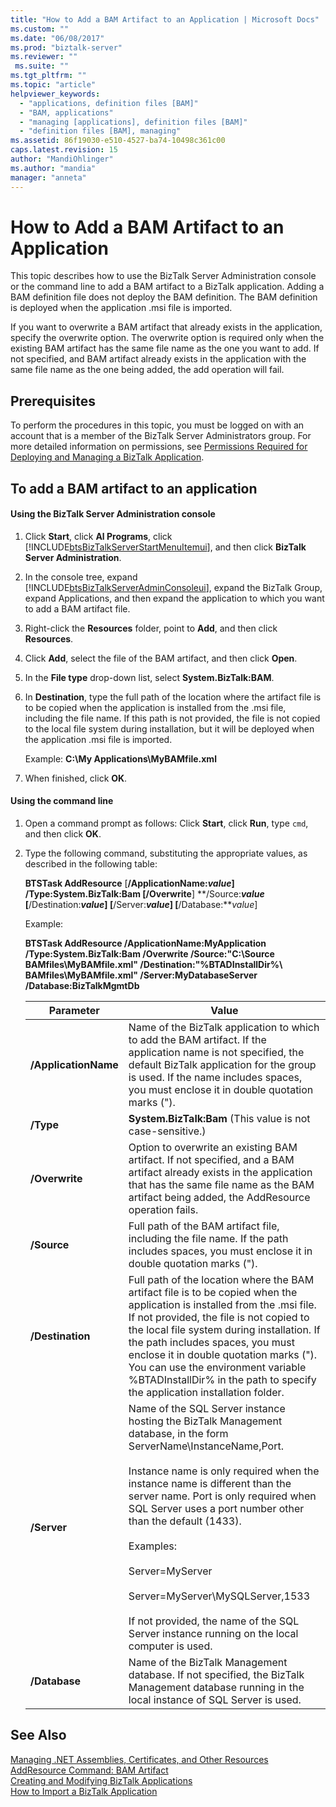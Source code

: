 ```yaml
---
title: "How to Add a BAM Artifact to an Application | Microsoft Docs"
ms.custom: ""
ms.date: "06/08/2017"
ms.prod: "biztalk-server"
ms.reviewer: ""
 ms.suite: ""
ms.tgt_pltfrm: ""
ms.topic: "article"
helpviewer_keywords: 
  - "applications, definition files [BAM]"
  - "BAM, applications"
  - "managing [applications], definition files [BAM]"
  - "definition files [BAM], managing"
ms.assetid: 86f19030-e510-4527-ba74-10498c361c00
caps.latest.revision: 15
author: "MandiOhlinger"
ms.author: "mandia"
manager: "anneta"
---
```

# How to Add a BAM Artifact to an Application
This topic describes how to use the BizTalk Server Administration console or the command line to add a BAM artifact to a BizTalk application. Adding a BAM definition file does not deploy the BAM definition. The BAM definition is deployed when the application .msi file is imported.  
  
 If you want to overwrite a BAM artifact that already exists in the application, specify the overwrite option. The overwrite option is required only when the existing BAM artifact has the same file name as the one you want to add. If not specified, and BAM artifact already exists in the application with the same file name as the one being added, the add operation will fail.  
  
## Prerequisites  
 To perform the procedures in this topic, you must be logged on with an account that is a member of the BizTalk Server Administrators group. For more detailed information on permissions, see [Permissions Required for Deploying and Managing a BizTalk Application](../core/permissions-required-for-deploying-and-managing-a-biztalk-application.md).  
  
## To add a BAM artifact to an application  
  
#### Using the BizTalk Server Administration console  
  
1.  Click **Start**, click **Al Programs**, click [!INCLUDE[btsBizTalkServerStartMenuItemui](../includes/btsbiztalkserverstartmenuitemui-md.md)], and then click **BizTalk Server Administration**.  
  
2.  In the console tree, expand [!INCLUDE[btsBizTalkServerAdminConsoleui](../includes/btsbiztalkserveradminconsoleui-md.md)], expand the BizTalk Group, expand Applications, and then expand the application to which you want to add a BAM artifact file.  
  
3.  Right-click the **Resources** folder, point to **Add**, and then click **Resources**.  
  
4.  Click **Add**, select the file of the BAM artifact, and then click **Open**.  
  
5.  In the **File type** drop-down list, select **System.BizTalk:BAM**.  
  
6.  In **Destination**, type the full path of the location where the artifact file is to be copied when the application is installed from the .msi file, including the file name. If this path is not provided, the file is not copied to the local file system during installation, but it will be deployed when the application .msi file is imported.  
  
     Example: **C:\My Applications\MyBAMfile.xml**  
  
7.  When finished, click **OK**.  
  
#### Using the command line  
  
1.  Open a command prompt as follows: Click **Start**, click **Run**, type `cmd`, and then click **OK**.  
  
2.  Type the following command, substituting the appropriate values, as described in the following table:  
  
     **BTSTask AddResource** [**/ApplicationName:***value*] **/Type:System.BizTalk:Bam** [**/Overwrite**] **/Source:***value* [**/Destination:***value*] [**/Server:***value*] [**/Database:***value*]  
  
     Example:  
  
     **BTSTask AddResource /ApplicationName:MyApplication /Type:System.BizTalk:Bam /Overwrite /Source:"C:\Source BAMfiles\MyBAMfile.xml" /Destination:"%BTADInstallDir%\ BAMfiles\MyBAMfile.xml" /Server:MyDatabaseServer /Database:BizTalkMgmtDb**  
  
    |Parameter|Value|  
    |---------------|-----------|  
    |**/ApplicationName**|Name of the BizTalk application to which to add the BAM artifact. If the application name is not specified, the default BizTalk application for the group is used. If the name includes spaces, you must enclose it in double quotation marks (").|  
    |**/Type**|**System.BizTalk:Bam** (This value is not case-sensitive.)|  
    |**/Overwrite**|Option to overwrite an existing BAM artifact. If not specified, and a BAM artifact already exists in the application that has the same file name as the BAM artifact being added, the AddResource operation fails.|  
    |**/Source**|Full path of the BAM artifact file, including the file name. If the path includes spaces, you must enclose it in double quotation marks (").|  
    |**/Destination**|Full path of the location where the BAM artifact file is to be copied when the application is installed from the .msi file. If not provided, the file is not copied to the local file system during installation. If the path includes spaces, you must enclose it in double quotation marks ("). You can use the environment variable %BTADInstallDir% in the path to specify the application installation folder.|  
    |**/Server**|Name of the SQL Server instance hosting the BizTalk Management database, in the form ServerName\InstanceName,Port.<br /><br /> Instance name is only required when the instance name is different than the server name. Port is only required when SQL Server uses a port number other than the default (1433).<br /><br /> Examples:<br /><br /> Server=MyServer<br /><br /> Server=MyServer\MySQLServer,1533<br /><br /> If not provided, the name of the SQL Server instance running on the local computer is used.|  
    |**/Database**|Name of the BizTalk Management database. If not specified, the BizTalk Management database running in the local instance of SQL Server is used.|  
  
## See Also  
 [Managing .NET Assemblies, Certificates, and Other Resources](../core/managing-net-assemblies-certificates-and-other-resources.md)   
 [AddResource Command: BAM Artifact](../core/addresource-command-bam-artifact.md)   
 [Creating and Modifying BizTalk Applications](../core/creating-and-modifying-biztalk-applications.md)   
 [How to Import a BizTalk Application](../core/how-to-import-a-biztalk-application.md)